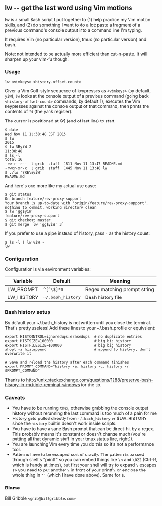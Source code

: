 ## lw -- get the last word using Vim motions

lw is a small Bash script I put together to (1) help practice my
Vim motion skills, and (2) do something I want to do a lot: paste
a fragment of a previous command's console output into a command
line I'm typing. 

It requires Vim (no particular version), tmux (no particular
version) and bash. 

Note: not intended to be actually more efficient than
cut-n-paste.  It will sharpen up your vim-fu though. 

### Usage

`lw <vimkeys> <history-offset-count>`

Given a Vim Golf-style sequence of keypresses as `<vimkeys>` (by
default, `yiW`), `lw` looks at the console output of a previous
command (going back `<history-offset-count>` commands, by default
1), executes the Vim keypresses against the console output of
that command, then prints the contents of `"0` (the yank
register).

The cursor is positioned at G$ (end of last line) to start. 

```
$ date
Wed Nov 11 11:38:48 EST 2015
$ lw
2015
$ lw 3ByiW 2
11:38:48
$ ls -l
total 16
-rw-r--r--  1 grib  staff  1811 Nov 11 13:47 README.md
-rwxr-xr-x  1 grib  staff  1445 Nov 11 13:48 lw
$ ./lw '?RE\nyiW'
README.md
```

And here's one more like my actual use case: 

```
$ git status
On branch feature/rev-proxy-support
Your branch is up-to-date with 'origin/feature/rev-proxy-support'.
nothing to commit, working directory clean
$ lw 'gg$yiW'
feature/rev-proxy-support
$ git checkout master
$ git merge `lw 'gg$yiW' 3`
```

If you prefer to use a pipe instead of history, pass `-` as the history count: 

```
$ ls -l | lw yiW - 
lw
```

### Configuration

Configuration is via environment variables:

| Variable | Default | Meaning |
|----------|---------|---------|
| LW_PROMPT | `^[^\$]*$` | Regex matching prompt string |
| LW_HISTORY | `~/.bash_history` | Bash history file | 

### Bash history setup 

By default your ~/.bash_history is not written until you close the terminal. 
That's pretty useless!  Add these lines to your ~/.bash_profile or equivalent: 
```
export HISTCONTROL=ignoredups:erasedups  # no duplicate entries
export HISTSIZE=100000                   # big big history
export HISTFILESIZE=100000               # big big history
shopt -s histappend                      # append to history, don't overwrite it

# Save and reload the history after each command finishes
export PROMPT_COMMAND="history -a; history -c; history -r; $PROMPT_COMMAND"
```

Thanks to  http://unix.stackexchange.com/questions/1288/preserve-bash-history-in-multiple-terminal-windows
for the tip. 

### Caveats 

 * You have to be running `tmux`, otherwise grabbing
   the console output history without rerunning the last command is
   too much of a pain for me
 * History gets pulled directly from `~/.bash_history` or
   $LW_HISTORY since the `history` builtin doesn't work inside
   scripts. 
 * You have to have a sane Bash prompt that can be direct-hit by
   a regex. This probably means it's constant or doesn't change
   much (you're putting all that dynamic stuff in your tmux
   status line, right?).  
 * You are launching Vim every time you do this so it's not a
   performance tool.   
 * Patterns have to be escaped sort of crazily.  The pattern is
   passed through shell's "printf" so you can embed things like
   `\n` and `\022` (Ctrl-R, which is handy at times), but first
   your shell will try to expand `\` escapes so you need to put
   another `\` in front of your printf `\` or enclose the whole
   thing in `''` (which I have done above).  Same for `$`.


### Blame

Bill Gribble `<grib@billgribble.com>`
